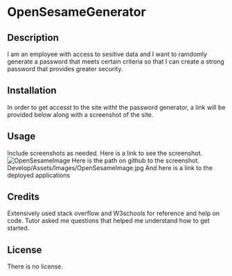 # OpenSesameGenerator

## Description

I am an employee with access to sesitive data and I want to ramdomly generate a password that meets certain criteria so that I can create a strong password that provides greater security.
## Installation

In order to get accesst to the site witht the password generator, a link will be provided below along with a screenshot of the site.

## Usage

 Include screenshots as needed.
Here is a link to see the screenshot.
![OpenSesameImage](https://github.com/maritzadiaz77/OpenSesame/assets/144579638/a33d5d45-4bd0-48b4-8880-8f3680507cea)
Here is the path on github to the screenshot. Develop/Assets/Images/OpenSesameImage.jpg
And here is a link to the deployed applications



## Credits
Extensively used stack overflow and W3schools for reference and help on code. Tutor asked me questions that helped me understand how to get started.
## License

There is no license.

